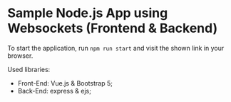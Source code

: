# Sample Node.js App using Websockets (Frontend & Backend)
To start the application, run `npm run start` and visit the shown link in your browser.

Used libraries:
- Front-End: Vue.js & Bootstrap 5;
- Back-End: express & ejs;